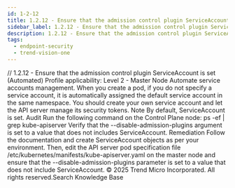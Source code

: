 ```yaml
---
id: 1-2-12
title: 1.2.12 - Ensure that the admission control plugin ServiceAccount is set (Automated)
sidebar_label: 1.2.12 - Ensure that the admission control plugin ServiceAccount is set (Automated)
description: 1.2.12 - Ensure that the admission control plugin ServiceAccount is set (Automated)
tags:
  - endpoint-security
  - trend-vision-one
---
```


/*<![CDATA[*/ $('#title').html($('meta[name=map-description]').attr('content')); /*]]>*/ 1.2.12 - Ensure that the admission control plugin ServiceAccount is set (Automated) Profile applicability: Level 2 - Master Node Automate service accounts management. When you create a pod, if you do not specify a service account, it is automatically assigned the default service account in the same namespace. You should create your own service account and let the API server manage its security tokens. Note By default, ServiceAccount is set. Audit Run the following command on the Control Plane node: ps -ef | grep kube-apiserver Verify that the --disable-admission-plugins argument is set to a value that does not includes ServiceAccount. Remediation Follow the documentation and create ServiceAccount objects as per your environment. Then, edit the API server pod specification file /etc/kubernetes/manifests/kube-apiserver.yaml on the master node and ensure that the --disable-admission-plugins parameter is set to a value that does not include ServiceAccount. © 2025 Trend Micro Incorporated. All rights reserved.Search Knowledge Base